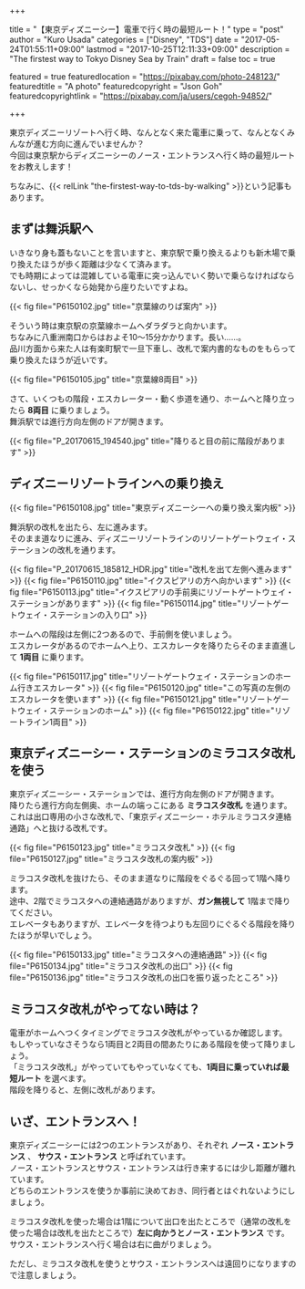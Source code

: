 +++

title       = "【東京ディズニーシー】電車で行く時の最短ルート！"
type        = "post"
author      = "Kuro Usada"
categories  = ["Disney", "TDS"]
date        = "2017-05-24T01:55:11+09:00"
lastmod     = "2017-10-25T12:11:33+09:00"
description = "The firstest way to Tokyo Disney Sea by Train"
draft       = false
toc         = true

featured              = true
featuredlocation      = "https://pixabay.com/photo-248123/"
featuredtitle         = "A photo"
featuredcopyright     = "Json Goh"
featuredcopyrightlink = "https://pixabay.com/ja/users/cegoh-94852/"

+++

東京ディズニーリゾートへ行く時、なんとなく来た電車に乗って、なんとなくみんなが進む方向に進んでいませんか？<br>
今回は東京駅からディズニーシーのノース・エントランスへ行く時の最短ルートをお教えします！<br>

<!--more-->

ちなみに、{{< relLink "the-firstest-way-to-tds-by-walking" >}}という記事もあります。

## まずは舞浜駅へ

いきなり身も蓋もないことを言いますと、東京駅で乗り換えるよりも新木場で乗り換えたほうが歩く距離は少なくて済みます。<br>
でも時期によっては混雑している電車に突っ込んでいく勢いで乗らなければならないし、せっかくなら始発から座りたいですよね。<br>

{{< fig file="P6150102.jpg" title="京葉線のりば案内" >}}

そういう時は東京駅の京葉線ホームへダラダラと向かいます。<br>
ちなみに八重洲南口からはおよそ10〜15分かかります。長い……。<br>
品川方面から来た人は有楽町駅で一旦下車し、改札で案内書的なものをもらって乗り換えたほうが近いです。<br>

{{< fig file="P6150105.jpg" title="京葉線8両目" >}}

さて、いくつもの階段・エスカレーター・動く歩道を通り、ホームへと降り立ったら **8両目** に乗りましょう。<br>
舞浜駅では進行方向左側のドアが開きます。<br>

{{< fig file="P_20170615_194540.jpg" title="降りると目の前に階段があります" >}}

## ディズニーリゾートラインへの乗り換え

{{< fig file="P6150108.jpg" title="東京ディズニーシーへの乗り換え案内板" >}}

舞浜駅の改札を出たら、左に進みます。<br>
そのまま道なりに進み、ディズニーリゾートラインのリゾートゲートウェイ・ステーションの改札を通ります。<br>

{{< fig file="P_20170615_185812_HDR.jpg" title="改札を出て左側へ進みます" >}}
{{< fig file="P6150110.jpg" title="イクスピアリの方へ向かいます" >}}
{{< fig file="P6150113.jpg" title="イクスピアリの手前奥にリゾートゲートウェイ・ステーションがあります" >}}
{{< fig file="P6150114.jpg" title="リゾートゲートウェイ・ステーションの入り口" >}}

ホームへの階段は左側に2つあるので、手前側を使いましょう。<br>
エスカレータがあるのでホームへ上り、エスカレータを降りたらそのまま直進して **1両目** に乗ります。<br>

{{< fig file="P6150117.jpg" title="リゾートゲートウェイ・ステーションのホーム行きエスカレータ" >}}
{{< fig file="P6150120.jpg" title="この写真の左側のエスカレータを使います" >}}
{{< fig file="P6150121.jpg" title="リゾートゲートウェイ・ステーションのホーム" >}}
{{< fig file="P6150122.jpg" title="リゾートライン1両目" >}}

## 東京ディズニーシー・ステーションのミラコスタ改札を使う

東京ディズニーシー・ステーションでは、進行方向左側のドアが開きます。<br>
降りたら進行方向左側奥、ホームの端っこにある **ミラコスタ改札** を通ります。<br>
これは出口専用の小さな改札で、「東京ディズニーシー・ホテルミラコスタ連絡通路」へと抜ける改札です。<br>

{{< fig file="P6150123.jpg" title="ミラコスタ改札" >}}
{{< fig file="P6150127.jpg" title="ミラコスタ改札の案内板" >}}

ミラコスタ改札を抜けたら、そのまま道なりに階段をぐるぐる回って1階へ降ります。<br>
途中、2階でミラコスタへの連絡通路がありますが、**ガン無視して** 1階まで降りてください。<br>
エレベータもありますが、エレベータを待つよりも左回りにぐるぐる階段を降りたほうが早いでしょう。<br>

{{< fig file="P6150133.jpg" title="ミラコスタへの連絡通路" >}}
{{< fig file="P6150134.jpg" title="ミラコスタ改札の出口" >}}
{{< fig file="P6150136.jpg" title="ミラコスタ改札の出口を振り返ったところ" >}}

## ミラコスタ改札がやってない時は？

電車がホームへつくタイミングでミラコスタ改札がやっているか確認します。<br>
もしやっていなさそうなら1両目と2両目の間あたりにある階段を使って降りましょう。<br>
「ミラコスタ改札」がやっていてもやっていなくても、**1両目に乗っていれば最短ルート** を選べます。<br>
階段を降りると、左側に改札があります。<br>

## いざ、エントランスへ！

東京ディズニーシーには2つのエントランスがあり、それぞれ **ノース・エントランス** 、 **サウス・エントランス** と呼ばれています。<br>
ノース・エントランスとサウス・エントランスは行き来するには少し距離が離れています。<br>
どちらのエントランスを使うか事前に決めておき、同行者とはぐれないようにしましょう。<br>

ミラコスタ改札を使った場合は1階について出口を出たところで（通常の改札を使った場合は改札を出たところで）**左に向かうとノース・エントランス** です。<br>
サウス・エントランスへ行く場合は右に曲がりましょう。<br>

ただし、ミラコスタ改札を使うとサウス・エントランスへは遠回りになりますので注意しましょう。<br>


